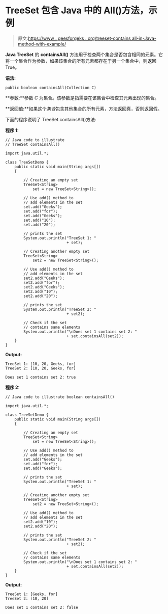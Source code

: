 # TreeSet 包含 Java 中的 All()方法，示例

> 原文:[https://www . geesforgeks . org/treeset-contains all-in-Java-method-with-example/](https://www.geeksforgeeks.org/treeset-containsall-method-in-java-with-example/)

**Java TreeSet** 的 **containsAll()** 方法用于检查两个集合是否包含相同的元素。它将一个集合作为参数，如果该集合的所有元素都存在于另一个集合中，则返回 True。

**语法:**

```
public boolean containsAll(Collection C)
```

**参数:**参数 *C* 为集合。该参数是指需要在该集合中检查其元素出现的集合。

**返回值:**如果这个*集合*包含其他集合的所有元素，方法返回真，否则返回假。

下面的程序说明了 TreeSet.containsAll()方法:

**程序 1:**

```
// Java code to illustrate
// TreeSet containsAll()

import java.util.*;

class TreeSetDemo {
    public static void main(String args[])
    {

        // Creating an empty set
        TreeSet<String>
            set = new TreeSet<String>();

        // Use add() method to
        // add elements in the set
        set.add("Geeks");
        set.add("for");
        set.add("Geeks");
        set.add("10");
        set.add("20");

        // prints the set
        System.out.println("TreeSet 1: "
                           + set);

        // Creating another empty set
        TreeSet<String>
            set2 = new TreeSet<String>();

        // Use add() method to
        // add elements in the set
        set2.add("Geeks");
        set2.add("for");
        set2.add("Geeks");
        set2.add("10");
        set2.add("20");

        // prints the set
        System.out.println("TreeSet 2: "
                           + set2);

        // Check if the set
        // contains same elements
        System.out.println("\nDoes set 1 contains set 2: "
                           + set.containsAll(set2));
    }
}
```

**Output:**

```
TreeSet 1: [10, 20, Geeks, for]
TreeSet 2: [10, 20, Geeks, for]

Does set 1 contains set 2: true

```

**程序 2:**

```
// Java code to illustrate boolean containsAll()

import java.util.*;

class TreeSetDemo {
    public static void main(String args[])
    {

        // Creating an empty set
        TreeSet<String>
            set = new TreeSet<String>();

        // Use add() method to
        // add elements in the set
        set.add("Geeks");
        set.add("for");
        set.add("Geeks");

        // prints the set
        System.out.println("TreeSet 1: "
                           + set);

        // Creating another empty set
        TreeSet<String>
            set2 = new TreeSet<String>();

        // Use add() method to
        // add elements in the set
        set2.add("10");
        set2.add("20");

        // prints the set
        System.out.println("TreeSet 2: "
                           + set2);

        // Check if the set
        // contains same elements
        System.out.println("\nDoes set 1 contains set 2: "
                           + set.containsAll(set2));
    }
}
```

**Output:**

```
TreeSet 1: [Geeks, for]
TreeSet 2: [10, 20]

Does set 1 contains set 2: false

```